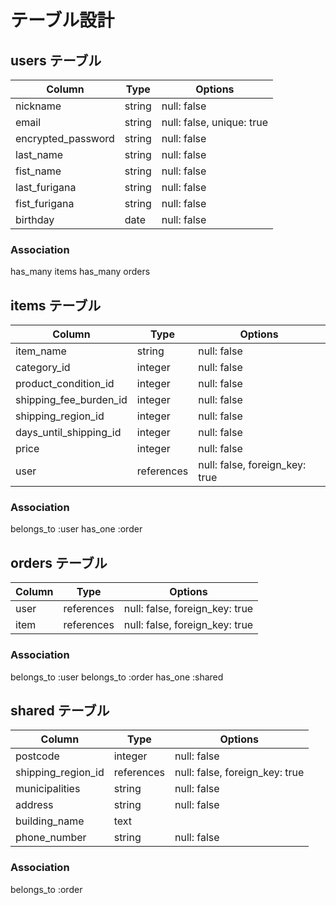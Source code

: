 # テーブル設計

## users テーブル

| Column              | Type       | Options                        |
| ------------------- | ---------- | ------------------------------ |
| nickname            | string     | null: false                    |
| email               | string     | null: false, unique: true      |
| encrypted_password  | string     | null: false                    |
| last_name           | string     | null: false                    |
| fist_name           | string     | null: false                    |
| last_furigana       | string     | null: false                    |
| fist_furigana       | string     | null: false                    |
| birthday            | date       | null: false                    |

### Association
 has_many items
 has_many orders

## items テーブル

| Column                 | Type       | Options                        |
| ---------------------- | ---------- | ------------------------------ |
| item_name              | string     | null: false                    |
| category_id            | integer    | null: false                    |
| product_condition_id   | integer    | null: false                    |
| shipping_fee_burden_id | integer    | null: false                    |
| shipping_region_id     | integer    | null: false                    |
| days_until_shipping_id | integer    | null: false                    |
| price                  | integer    | null: false                    |
| user                   | references | null: false, foreign_key: true |

### Association
 belongs_to :user
 has_one :order

## orders テーブル

| Column              | Type       | Options                        |
| ------------------- | ---------- | ------------------------------ |
| user                | references | null: false, foreign_key: true |
| item                | references | null: false, foreign_key: true |


### Association
 belongs_to :user
 belongs_to :order
 has_one :shared

 ## shared テーブル

| Column              | Type       | Options                        |
| ------------------- | ---------- | ------------------------------ |
| postcode            | integer    | null: false                    |
| shipping_region_id  | references | null: false, foreign_key: true |
| municipalities      | string     | null: false                    |
| address             | string     | null: false                    |
| building_name       | text       |                                |
| phone_number        | string     | null: false                    |

### Association
belongs_to :order
